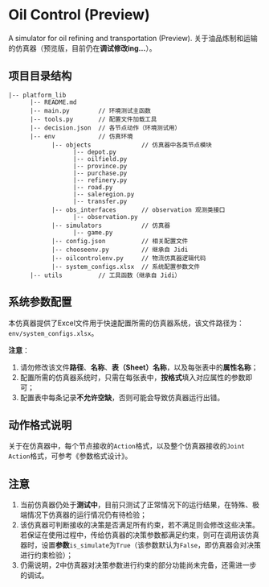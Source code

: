 # Oil Control (Preview)

A simulator for oil refining and transportation (Preview). 关于油品炼制和运输的仿真器（预览版，目前仍在**调试修改ing...**）。



## 项目目录结构

```
|-- platform_lib
      |-- README.md
      |-- main.py        // 环境测试主函数
      |-- tools.py       // 配置文件加载工具
      |-- decision.json  // 各节点动作（环境测试用）
      |-- env            // 仿真环境
            |-- objects              // 仿真器中各类节点模块
                  |-- depot.py
                  |-- oilfield.py
                  |-- province.py
                  |-- purchase.py
                  |-- refinery.py
                  |-- road.py
                  |-- saleregion.py
                  |-- transfer.py
            |-- obs_interfaces       // observation 观测类接口
                  |-- observation.py
            |-- simulators           // 仿真器
                  |-- game.py
            |-- config.json          // 相关配置文件
            |-- chooseenv.py         // 继承自 Jidi
            |-- oilcontrolenv.py     // 物流仿真器逻辑代码
            |-- system_configs.xlsx  // 系统配置参数文件
      |-- utils          // 工具函数（继承自 Jidi）
```



## 系统参数配置

本仿真器提供了Excel文件用于快速配置所需的仿真器系统，该文件路径为：`env/system_configs.xlsx`。

**注意**：

1. 请勿修改该文件**路径**、**名称**、**表（Sheet）名称**，以及每张表中的**属性名称**；
2. 配置所需的仿真器系统时，只需在每张表中，**按格式**填入对应属性的参数即可；
3. 配置表中每条记录**不允许空缺**，否则可能会导致仿真器运行出错。



## 动作格式说明

关于在仿真器中，每个节点接收的`Action`格式，以及整个仿真器接收的`Joint Action`格式，可参考《参数格式设计》。



## 注意

1. 当前仿真器仍处于**测试中**，目前只测试了正常情况下的运行结果，在特殊、极端情况下仿真器的运行情况仍有待检验；
2. 该仿真器可判断接收的决策是否满足所有约束，若不满足则会修改这些决策。若保证在使用过程中，传给仿真器的决策参数都满足约束，则可在调用该仿真器时，设置**参数**`is_simulate`为`True`（该参数默认为`False`，即仿真器会对决策进行约束检验）；
3. 仍需说明，2中仿真器对决策参数进行约束的部分功能尚未完备，还需进一步的调试。

